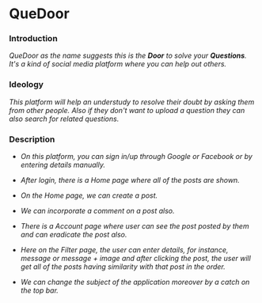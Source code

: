 # QueDoor

### Introduction

<p>
<em>

QueDoor as the name suggests this is the <b>Door</b> to solve your <b>Questions</b>. It's a kind of social media platform where you can help out others.
</em>

</p>

### Ideology

<p>
<em>
This platform will help an understudy to resolve their doubt by asking them from other people.
Also if they don't want to upload a question they can also search for related questions.

</em>
</p>

### Description

<p>
<em>

- On this platform, you can sign in/up through Google or Facebook or by entering details manually.

- After login, there is a Home page where all of the posts are shown.

- On the Home page, we can create a post.

- We can incorporate a comment on a post also.

- There is a Account page where user can see the post posted by them and can eradicate the post also.

- Here on the Filter page, the user can enter details, for instance, message or message + image and after clicking the post, the user will get all of the posts having similarity with that post in the order.

- We can change the subject of the application moreover by a catch on the top bar.

</em>
</p>
